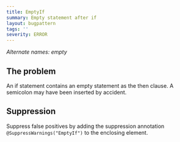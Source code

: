 ```yaml
---
title: EmptyIf
summary: Empty statement after if
layout: bugpattern
tags: ''
severity: ERROR
---
```


<!--
*** AUTO-GENERATED, DO NOT MODIFY ***
To make changes, edit the @BugPattern annotation or the explanation in docs/bugpattern.
-->

_Alternate names: empty_

## The problem
An if statement contains an empty statement as the then clause. A semicolon may
have been inserted by accident.

## Suppression
Suppress false positives by adding the suppression annotation `@SuppressWarnings("EmptyIf")` to the enclosing element.
